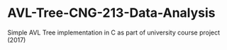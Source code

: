 # AVL-Tree-CNG-213-Data-Analysis
Simple AVL Tree implementation in C as part of university course project (2017)
